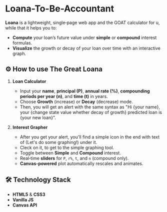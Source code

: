 # Loana-To-Be-Accountant
**Loana** is a lightweight, single‑page web app and the GOAT calculator for u, while that it helps you to:
- **Compute** your loan’s future value under **simple** or **compound** interest formulas.
- **Visualize** the growth or decay of your loan over time with an interactive graph.

## ⚙️ How to use The Great Loana

1. **Loan Calculator**  
   - Input your **name**, **principal (P)**, **annual rate (%)**,
     **compounding periods per year (n)**, and **time (t)** in years.  
   - Choose **Growth** (increase) or **Decay** (decrease) mode.  
   - Then, you will get an alert with the same syntax as "Hi {your name}, your {change state value whether decay of growth} predicted loan is {your new loan}".

2. **Interest Grapher**
   - After you get your alert, you'll find a simple icon in the end with text of (Let's do some graphing!) under it.
   - Cleck on it, to get to the simple graphing tool.
   - Toggle between **Simple** and **Compound** interest.  
   - Real‑time **sliders** for `P`, `r%`, `t`, and `n` (compound only).  
   - **Canvas‑powered** plot automatically rescales and animates.

## 🛠 Technology Stack

- **HTML5** & **CSS3** 
- **Vanilla JS** 
- **Canvas API**
